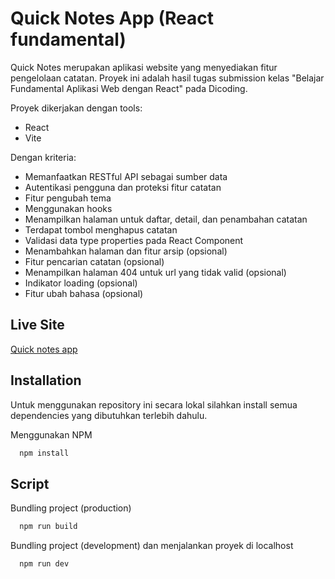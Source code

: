# Quick Notes App (React fundamental)

Quick Notes merupakan aplikasi website yang menyediakan fitur pengelolaan catatan. Proyek ini adalah hasil tugas submission kelas "Belajar Fundamental Aplikasi Web dengan React" pada Dicoding.

Proyek dikerjakan dengan tools:

- React
- Vite

Dengan kriteria:

- Memanfaatkan RESTful API sebagai sumber data
- Autentikasi pengguna dan proteksi fitur catatan
- Fitur pengubah tema
- Menggunakan hooks
- Menampilkan halaman untuk daftar, detail, dan penambahan catatan
- Terdapat tombol menghapus catatan
- Validasi data type properties pada React Component
- Menambahkan halaman dan fitur arsip (opsional)
- Fitur pencarian catatan (opsional)
- Menampilkan halaman 404 untuk url yang tidak valid (opsional)
- Indikator loading (opsional)
- Fitur ubah bahasa (opsional)

## Live Site

[Quick notes app](https://react-notes-skns.netlify.app/)

## Installation

Untuk menggunakan repository ini secara lokal silahkan install semua dependencies yang dibutuhkan terlebih dahulu.

Menggunakan NPM

```bash
  npm install
```

## Script

Bundling project (production)

```bash
  npm run build
```

Bundling project (development) dan menjalankan proyek di localhost

```bash
  npm run dev
```
